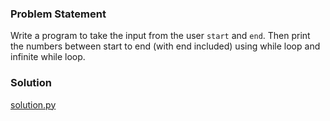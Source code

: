 ### Problem Statement
Write a program to take the input from the user `start` and `end`. Then print the numbers between start to end (with end included) using while loop and infinite while loop.

### Solution
[solution.py](https://github.com/ashwani99/dgplug-python-exercises/blob/master/Problem%202/solution.py)
